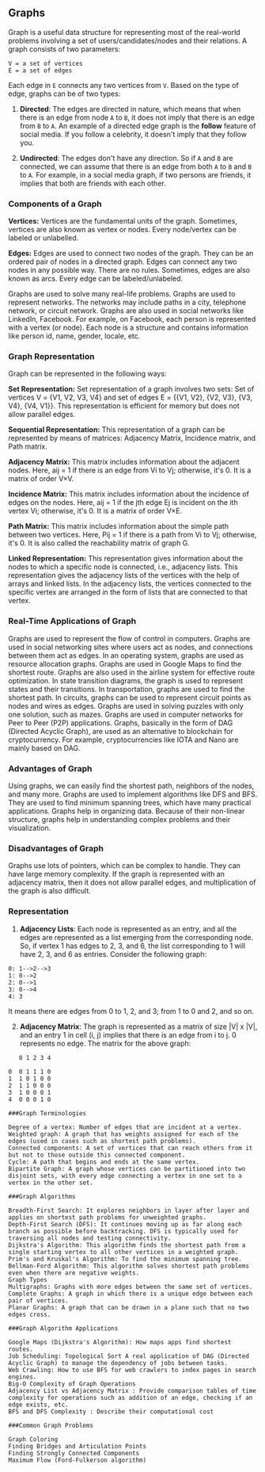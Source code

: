 ## Graphs
Graph is a useful data structure for representing most of the real-world problems involving a set of users/candidates/nodes and their relations. A graph consists of two parameters:

```
V = a set of vertices
E = a set of edges
```

Each edge in `E` connects any two vertices from `V`. Based on the type of edge, graphs can be of two types:

1. **Directed**: The edges are directed in nature, which means that when there is an edge from node `A` to `B`, it does not imply that there is an edge from `B` to `A`. An example of a directed edge graph is the **follow** feature of social media. If you follow a celebrity, it doesn't imply that they follow you.

2. **Undirected**: The edges don't have any direction. So if `A` and `B` are connected, we can assume that there is an edge from both `A` to `B` and `B` to `A`. For example, in a social media graph, if two persons are friends, it implies that both are friends with each other.

### Components of a Graph

**Vertices:** Vertices are the fundamental units of the graph. Sometimes, vertices are also known as vertex or nodes. Every node/vertex can be labeled or unlabelled.

**Edges:** Edges are used to connect two nodes of the graph. They can be an ordered pair of nodes in a directed graph. Edges can connect any two nodes in any possible way. There are no rules. Sometimes, edges are also known as arcs. Every edge can be labeled/unlabeled.

Graphs are used to solve many real-life problems. Graphs are used to represent networks. The networks may include paths in a city, telephone network, or circuit network. Graphs are also used in social networks like LinkedIn, Facebook. For example, on Facebook, each person is represented with a vertex (or node). Each node is a structure and contains information like person id, name, gender, locale, etc.

### Graph Representation

Graph can be represented in the following ways:

**Set Representation:** Set representation of a graph involves two sets: Set of vertices V = {V1, V2, V3, V4} and set of edges E = {{V1, V2}, {V2, V3}, {V3, V4}, {V4, V1}}. This representation is efficient for memory but does not allow parallel edges.

**Sequential Representation:** This representation of a graph can be represented by means of matrices: Adjacency Matrix, Incidence matrix, and Path matrix.

**Adjacency Matrix:** This matrix includes information about the adjacent nodes. Here, aij = 1 if there is an edge from Vi to Vj; otherwise, it's 0. It is a matrix of order V×V.

**Incidence Matrix:** This matrix includes information about the incidence of edges on the nodes. Here, aij = 1 if the jth edge Ej is incident on the ith vertex Vi; otherwise, it's 0. It is a matrix of order V×E.

**Path Matrix:** This matrix includes information about the simple path between two vertices. Here, Pij = 1 if there is a path from Vi to Vj; otherwise, it's 0. It is also called the reachability matrix of graph G.

**Linked Representation:** This representation gives information about the nodes to which a specific node is connected, i.e., adjacency lists. This representation gives the adjacency lists of the vertices with the help of arrays and linked lists. In the adjacency lists, the vertices connected to the specific vertex are arranged in the form of lists that are connected to that vertex.

### Real-Time Applications of Graph

Graphs are used to represent the flow of control in computers.
Graphs are used in social networking sites where users act as nodes, and connections between them act as edges.
In an operating system, graphs are used as resource allocation graphs.
Graphs are used in Google Maps to find the shortest route.
Graphs are also used in the airline system for effective route optimization.
In state transition diagrams, the graph is used to represent states and their transitions.
In transportation, graphs are used to find the shortest path.
In circuits, graphs can be used to represent circuit points as nodes and wires as edges.
Graphs are used in solving puzzles with only one solution, such as mazes.
Graphs are used in computer networks for Peer to Peer (P2P) applications.
Graphs, basically in the form of DAG (Directed Acyclic Graph), are used as an alternative to blockchain for cryptocurrency. For example, cryptocurrencies like IOTA and Nano are mainly based on DAG.

### Advantages of Graph

Using graphs, we can easily find the shortest path, neighbors of the nodes, and many more.
Graphs are used to implement algorithms like DFS and BFS.
They are used to find minimum spanning trees, which have many practical applications.
Graphs help in organizing data.
Because of their non-linear structure, graphs help in understanding complex problems and their visualization.

### Disadvantages of Graph

Graphs use lots of pointers, which can be complex to handle.
They can have large memory complexity.
If the graph is represented with an adjacency matrix, then it does not allow parallel edges, and multiplication of the graph is also difficult.

### Representation

1. **Adjacency Lists**: Each node is represented as an entry, and all the edges are represented as a list emerging from the corresponding node. So, if vertex 1 has edges to 2, 3, and 6, the list corresponding to 1 will have 2, 3, and 6 as entries. Consider the following graph:

```
0: 1-->2-->3
1: 0-->2
2: 0-->1
3: 0-->4
4: 3
```

It means there are edges from 0 to 1, 2, and 3; from 1 to 0 and 2, and so on.

2. **Adjacency Matrix**: The graph is represented as a matrix of size |V| x |V|, and an entry 1 in cell (i, j) implies that there is an edge from i to j. 0 represents no edge. The matrix for the above graph:

```
   0 1 2 3 4

0  0 1 1 1 0
1  1 0 1 0 0
2  1 1 0 0 0
3  1 0 0 0 1
4  0 0 0 1 0

###Graph Terminologies

Degree of a vertex: Number of edges that are incident at a vertex.
Weighted graph: A graph that has weights assigned for each of the edges (used in cases such as shortest path problems).
Connected components: A set of vertices that can reach others from it but not to those outside this connected component.
Cycle: A path that begins and ends at the same vertex.
Bipartite Graph: A graph whose vertices can be partitioned into two disjoint sets, with every edge connecting a vertex in one set to a vertex in the other set.

###Graph Algorithms

Breadth-First Search: It explores neighbors in layer after layer and applies on shortest path problems for unweighted graphs.
Depth-First Search (DFS): It continues moving up as far along each branch as possible before backtracking. DFS is typically used for traversing all nodes and testing connectivity.
Dijkstra's Algorithm: This algorithm finds the shortest path from a single starting vertex to all other vertices in a weighted graph.
Prim's and Kruskal's Algorithm: To find the minimum spanning tree.
Bellman-Ford Algorithm: This algorithm solves shortest path problems even when there are negative weights.
Graph Types
Multigraphs: Graphs with more edges between the same set of vertices.
Complete Graphs: A graph in which there is a unique edge between each pair of vertices.
Planar Graphs: A graph that can be drawn in a plane such that no two edges cross.

###Graph Algorithm Applications

Google Maps (Dijkstra's Algorithm): How maps apps find shortest routes.
Job Scheduling: Topological Sort A real application of DAG (Directed Acyclic Graph) to manage the dependency of jobs between tasks.
Web Crawling: How to use BFS for web crawlers to index pages in search engines.
Big-O Complexity of Graph Operations
Adjacency List vs Adjacency Matrix : Provide comparison tables of time complexity for operations such as addition of an edge, checking if an edge exists, etc.
BFS and DFS Complexity : Describe their computational cost

###Common Graph Problems

Graph Coloring 
Finding Bridges and Articulation Points 
Finding Strongly Connected Components 
Maximum Flow (Ford-Fulkerson algorithm)
